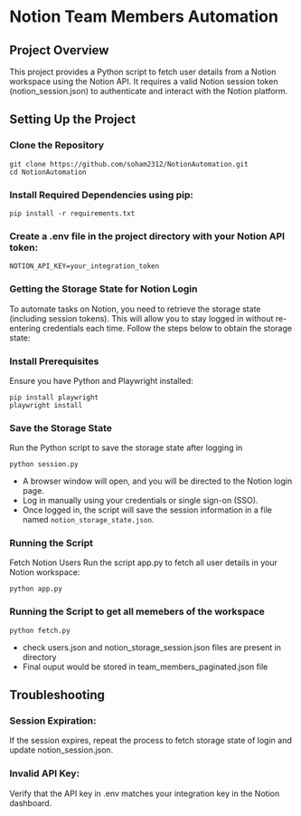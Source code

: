 # Notion Team Members Automation 
 
## Project Overview
This project provides a Python script to fetch user details from a Notion workspace using the Notion API. It requires a valid Notion session token (notion_session.json) to authenticate and interact with the Notion platform.

## Setting Up the Project
### Clone the Repository

```
git clone https://github.com/soham2312/NotionAutomation.git
cd NotionAutomation
```

### Install Required Dependencies using pip:

```
pip install -r requirements.txt
```

### Create a .env file in the project directory with your Notion API token:

```
NOTION_API_KEY=your_integration_token
```
### Getting the Storage State for Notion Login
To automate tasks on Notion, you need to retrieve the storage state (including session tokens). This will allow you to stay logged in without re-entering credentials each time. Follow the steps below to obtain the storage state:

### Install Prerequisites
Ensure you have Python and Playwright installed:
```
pip install playwright
playwright install
```
### Save the Storage State
Run the Python script to save the storage state after logging in
``` 
python session.py
```
- A browser window will open, and you will be directed to the Notion login page.
- Log in manually using your credentials or single sign-on (SSO).
- Once logged in, the script will save the session information in a file named `notion_storage_state.json`.

### Running the Script
Fetch Notion Users Run the script app.py to fetch all user details in your Notion workspace:

```
python app.py
```
### Running the Script to get all memebers of the workspace
```
python fetch.py
```
- check users.json and notion_storage_session.json files are present in directory
- Final ouput would be stored in team_members_paginated.json file

## Troubleshooting

### Session Expiration:
 If the session expires, repeat the process to fetch storage state of login and update notion_session.json.

### Invalid API Key: 
Verify that the API key in .env matches your integration key in the Notion dashboard.

